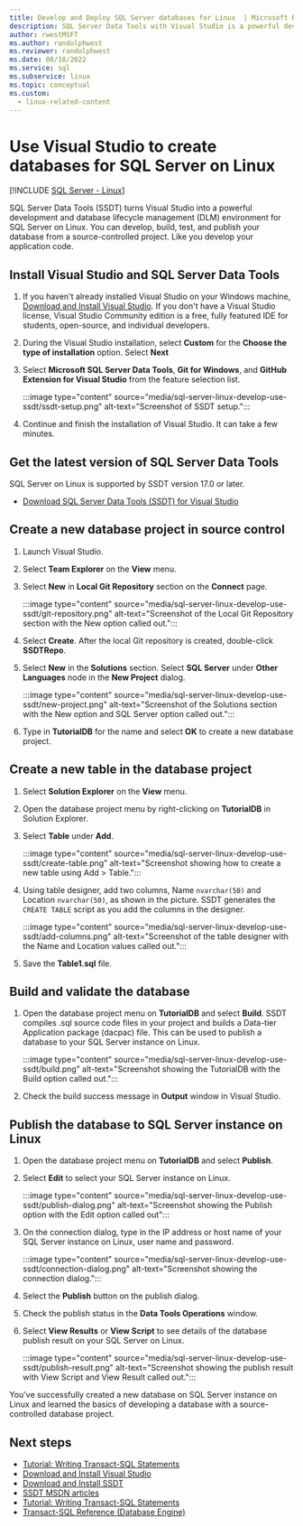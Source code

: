 ```yaml
---
title: Develop and Deploy SQL Server databases for Linux  | Microsoft Docs
description: SQL Server Data Tools with Visual Studio is a powerful development and database lifecycle management environment for SQL Server on Linux.
author: rwestMSFT
ms.author: randolphwest
ms.reviewer: randolphwest
ms.date: 08/18/2022
ms.service: sql
ms.subservice: linux
ms.topic: conceptual
ms.custom:
  - linux-related-content
---
```


# Use Visual Studio to create databases for SQL Server on Linux

[!INCLUDE [SQL Server - Linux](../includes/applies-to-version/sql-linux.md)]

SQL Server Data Tools (SSDT) turns Visual Studio into a powerful development and database lifecycle management (DLM) environment for SQL Server on Linux. You can develop, build, test, and publish your database from a source-controlled project. Like you develop your application code.

## Install Visual Studio and SQL Server Data Tools

1. If you haven't already installed Visual Studio on your Windows machine, [Download and Install Visual Studio](https://visualstudio.microsoft.com/downloads/). If you don't have a Visual Studio license, Visual Studio Community edition is a free, fully featured IDE for students, open-source, and individual developers.

1. During the Visual Studio installation, select **Custom** for the **Choose the type of installation** option. Select **Next**

1. Select **Microsoft SQL Server Data Tools**, **Git for Windows**, and **GitHub Extension for Visual Studio** from the feature selection list.

   :::image type="content" source="media/sql-server-linux-develop-use-ssdt/ssdt-setup.png" alt-text="Screenshot of SSDT setup.":::

1. Continue and finish the installation of Visual Studio. It can take a few minutes.

## Get the latest version of SQL Server Data Tools

SQL Server on Linux is supported by SSDT version 17.0 or later.

- [Download SQL Server Data Tools (SSDT) for Visual Studio](../ssdt/download-sql-server-data-tools-ssdt.md)

## Create a new database project in source control

1. Launch Visual Studio.

1. Select **Team Explorer** on the **View** menu.

1. Select **New** in **Local Git Repository** section on the **Connect** page.

   :::image type="content" source="media/sql-server-linux-develop-use-ssdt/git-repository.png" alt-text="Screenshot of the Local Git Repository section with the New option called out.":::

1. Select **Create**. After the local Git repository is created, double-click **SSDTRepo**.

1. Select **New** in the **Solutions** section. Select **SQL Server** under **Other Languages** node in the **New Project** dialog.

   :::image type="content" source="media/sql-server-linux-develop-use-ssdt/new-project.png" alt-text="Screenshot of the Solutions section with the New option and SQL Server option called out.":::

1. Type in **TutorialDB** for the name and select **OK** to create a new database project.

## Create a new table in the database project

1. Select **Solution Explorer** on the **View** menu.

1. Open the database project menu by right-clicking on **TutorialDB** in Solution Explorer.

1. Select **Table** under **Add**.

   :::image type="content" source="media/sql-server-linux-develop-use-ssdt/create-table.png" alt-text="Screenshot showing how to create a new table using Add > Table.":::

1. Using table designer, add two columns, Name `nvarchar(50)` and Location `nvarchar(50)`, as shown in the picture. SSDT generates the `CREATE TABLE` script as you add the columns in the designer.

   :::image type="content" source="media/sql-server-linux-develop-use-ssdt/add-columns.png" alt-text="Screenshot of the table designer with the Name and Location values called out.":::

1. Save the **Table1.sql** file.

## Build and validate the database

1. Open the database project menu on **TutorialDB** and select **Build**. SSDT compiles .sql source code files in your project and builds a Data-tier Application package (dacpac) file. This can be used to publish a database to your SQL Server instance on Linux.

   :::image type="content" source="media/sql-server-linux-develop-use-ssdt/build.png" alt-text="Screenshot showing the TutorialDB with the Build option called out.":::

1. Check the build success message in **Output** window in Visual Studio.

## Publish the database to SQL Server instance on Linux

1. Open the database project menu on **TutorialDB** and select **Publish**.

1. Select **Edit** to select your SQL Server instance on Linux.

   :::image type="content" source="media/sql-server-linux-develop-use-ssdt/publish-dialog.png" alt-text="Screenshot showing the Publish option with the Edit option called out":::

1. On the connection dialog, type in the IP address or host name of your SQL Server instance on Linux, user name and password.

   :::image type="content" source="media/sql-server-linux-develop-use-ssdt/connection-dialog.png" alt-text="Screenshot showing the connection dialog.":::

1. Select the **Publish** button on the publish dialog.

1. Check the publish status in the **Data Tools Operations** window.

1. Select **View Results** or **View Script** to see details of the database publish result on your SQL Server on Linux.

   :::image type="content" source="media/sql-server-linux-develop-use-ssdt/publish-result.png" alt-text="Screenshot showing the publish result with View Script and View Result called out.":::

You've successfully created a new database on SQL Server instance on Linux and learned the basics of developing a database with a source-controlled database project.

## Next steps

- [Tutorial: Writing Transact-SQL Statements](../t-sql/tutorial-writing-transact-sql-statements.md)
- [Download and Install Visual Studio](https://www.visualstudio.com/downloads/)
- [Download and Install SSDT](../ssdt/download-sql-server-data-tools-ssdt.md)
- [SSDT MSDN articles](/previous-versions/sql/sql-server-data-tools/hh272686(v=vs.103))
- [Tutorial: Writing Transact-SQL Statements](../t-sql/tutorial-writing-transact-sql-statements.md)
- [Transact-SQL Reference (Database Engine)](../t-sql/language-reference.md)
